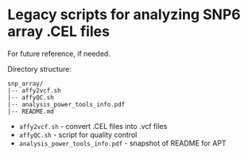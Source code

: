 # Legacy scripts for analyzing SNP6 array .CEL files

For future reference, if needed.

Directory structure:
```
snp_array/
|-- affy2vcf.sh
|-- affyQC.sh
|-- analysis_power_tools_info.pdf
|-- README.md
```

* `affy2vcf.sh` - convert .CEL files into .vcf files
* `affyQC.sh` - script for quality control
* `analysis_power_tools_info.pdf` - snapshot of README for APT